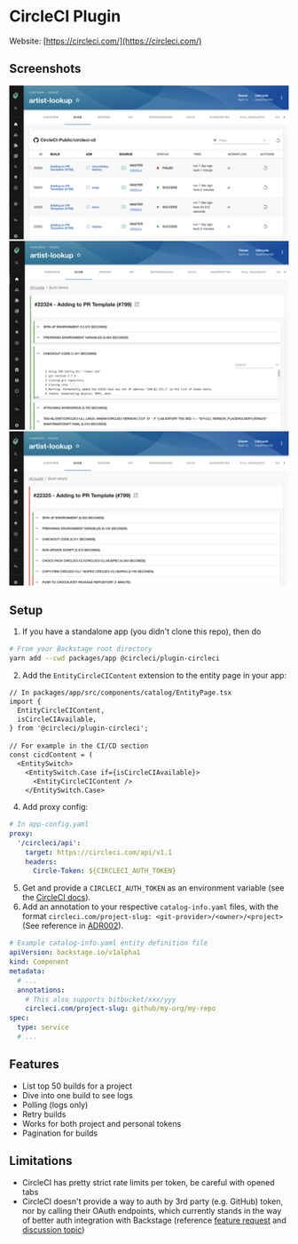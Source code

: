 # CircleCI Plugin

Website: [https://circleci.com/](https://circleci.com/)

## Screenshots

<img src="./src/assets/screenshot-pipeline-list.png" />
<img src="./src/assets/screenshot-build-details.png" />
<img src="./src/assets/screenshot-build-failure.png" />

## Setup

1. If you have a standalone app (you didn't clone this repo), then do

```bash
# From your Backstage root directory
yarn add --cwd packages/app @circleci/plugin-circleci
```

2. Add the `EntityCircleCIContent` extension to the entity page in your app:

```tsx
// In packages/app/src/components/catalog/EntityPage.tsx
import {
  EntityCircleCIContent,
  isCircleCIAvailable,
} from '@circleci/plugin-circleci';

// For example in the CI/CD section
const cicdContent = (
  <EntitySwitch>
    <EntitySwitch.Case if={isCircleCIAvailable}>
      <EntityCircleCIContent />
    </EntitySwitch.Case>
```

4. Add proxy config:

```yaml
# In app-config.yaml
proxy:
  '/circleci/api':
    target: https://circleci.com/api/v1.1
    headers:
      Circle-Token: ${CIRCLECI_AUTH_TOKEN}
```

5. Get and provide a `CIRCLECI_AUTH_TOKEN` as an environment variable (see the [CircleCI docs](https://circleci.com/docs/api/#add-an-api-token)).
6. Add an annotation to your respective `catalog-info.yaml` files, with the format `circleci.com/project-slug: <git-provider>/<owner>/<project>` (See reference in [ADR002](https://backstage.io/docs/architecture-decisions/adrs-adr002#format)).

```yaml
# Example catalog-info.yaml entity definition file
apiVersion: backstage.io/v1alpha1
kind: Component
metadata:
  # ...
  annotations:
    # This also supports bitbucket/xxx/yyy
    circleci.com/project-slug: github/my-org/my-repo
spec:
  type: service
  # ...
```

## Features

- List top 50 builds for a project
- Dive into one build to see logs
- Polling (logs only)
- Retry builds
- Works for both project and personal tokens
- Pagination for builds

## Limitations

- CircleCI has pretty strict rate limits per token, be careful with opened tabs
- CircleCI doesn't provide a way to auth by 3rd party (e.g. GitHub) token, nor by calling their OAuth endpoints, which currently stands in the way of better auth integration with Backstage (reference [feature request](https://ideas.circleci.com/api-feature-requests/p/allow-circleci-api-calls-using-github-auth) and [discussion topic](https://discuss.circleci.com/t/circleci-api-authorization-with-github-token/5356))
